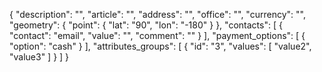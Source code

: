 {
    "description": "",
    "article": "",
    "address": "",
    "office": "",
    "currency": "",
    "geometry": {
        "point": {
            "lat": "90",
            "lon": "-180"
        }
    },
    "contacts": [
        {
            "contact": "email",
            "value": "",
            "comment": ""
        }
    ],
    "payment_options": [
        {
            "option": "cash"
        }
    ],
    "attributes_groups": [
        {
            "id": "3",
            "values": [
                "value2",
                "value3"
            ]
        }
    ]
}